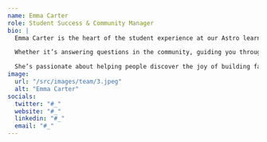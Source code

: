 ```yaml
---
name: Emma Carter
role: Student Success & Community Manager
bio: |
  Emma Carter is the heart of the student experience at our Astro learning platform. With a background in education and a talent for breaking down complex topics, she ensures that every learner feels supported from start to finish.

  Whether it’s answering questions in the community, guiding you through tricky sections, or helping you stay motivated, Emma’s role is all about making your learning journey smooth and enjoyable.

  She’s passionate about helping people discover the joy of building fast, accessible websites—and she’s always just a message away if you need help or encouragement.
image:
  url: "/src/images/team/3.jpeg"
  alt: "Emma Carter"
socials:
  twitter: "#_"
  website: "#_"
  linkedin: "#_"
  email: "#_"
---
```

